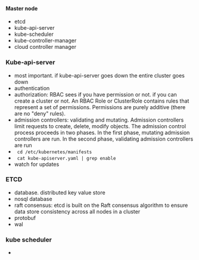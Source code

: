 
#### Master node
- etcd
- kube-api-server
- kube-scheduler
- kube-controller-manager
- cloud controller manager


### Kube-api-server
- most important. if kube-api-server goes down the entire cluster goes down
- authentication
- authorization: RBAC sees if you have permission or not. if you can create a cluster or not. An RBAC Role or ClusterRole contains rules that represent a set of permissions. Permissions are purely additive (there are no "deny" rules).
- admission controllers: validating and mutating. Admission controllers limit requests to create, delete, modify objects. The admission control process proceeds in two phases. In the first phase, mutating admission controllers are run. In the second phase, validating admission controllers are run
- ``` cd /etc/kubernetes/manifests```
- ``` cat kube-apiserver.yaml | grep enable```
- watch for updates

### ETCD
- database. distributed key value store
- nosql database
- raft consensus: etcd is built on the Raft consensus algorithm to ensure data store consistency across all nodes in a cluster
- protobuf
- wal

### kube scheduler
- 
